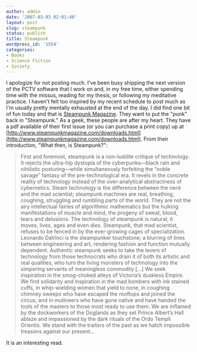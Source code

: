 ```yaml
---
author: admin
date: '2007-03-03 02:01:40'
layout: post
slug: steampunk
status: publish
title: Steampunk
wordpress_id: '1554'
categories:
- Books
- Science Fiction
- Society
---
```


I apologize for not posting much. I've been busy shipping the next
version of the PCTV software that I work on and, in my free time, either
spending time with the missus, reading for my thesis, or following my
meditative practice. I haven't felt too inspired by my recent schedule
to post much as I'm usually pretty mentally exhausted at the end of the
day. I did find one bit of fun today and that is [Steampunk
Magazine](http://www.steampunkmagazine.com/). They want to put the
"punk" back in "Steampunk." As a geek, these people are after my heart.
They have a pdf available of their first issue (or you can purchase a
print copy) up at
[http://www.steampunkmagazine.com/downloads.html](http://www.steampunkmagazine.com/downloads.html).
From their introduction, "What then, is Steampunk?":

> First and foremost, steampunk is a non-luddite critique of technology.
> It rejects the ultra-hip dystopia of the cyberpunks—black rain and
> nihilistic posturing—while simultaneously forfeiting the “noble
> savage” fantasy of the pre-technological era. It revels in the
> concrete reality of technology instead of the over-analytical
> abstractness of cybernetics. Steam technology is the difference
> between the nerd and the mad scientist; steampunk machines are real,
> breathing, coughing, struggling and rumbling parts of the world. They
> are not the airy intellectual fairies of algorithmic mathematics but
> the hulking manifestations of muscle and mind, the progeny of sweat,
> blood, tears and delusions. The technology of steampunk is natural; it
> moves, lives, ages and even dies. Steampunk, that mad scientist,
> refuses to be fenced in by the ever-growing cages of specialization.
> Leonardo DaVinci is the steampunker touchstone; a blurring of lines
> between engineering and art, rendering fashion and function mutually
> dependent. Authentic steampunk seeks to take the levers of technology
> from those technocrats who drain it of both its artistic and real
> qualities, who turn the living monsters of technology into the
> simpering servants of meaningless commodity [...] We seek inspiration
> in the smog-choked alleys of Victoria’s duskless Empire. We find
> solidarity and inspiration in the mad bombers with ink stained cuffs,
> in whip-wielding women that yield to none, in coughing chimney sweeps
> who have escaped the rooftops and joined the circus, and in mutineers
> who have gone native and have handed the tools of the masters to those
> most ready to use them. We are inflamed by the dockworkers of the
> Doglands as they set Prince Albert’s Hall ablaze and impassioned by
> the dark rituals of the Ordo Templi Orientis. We stand with the
> traitors of the past as we hatch impossible treasons against our
> present...

It is an interesting read.
